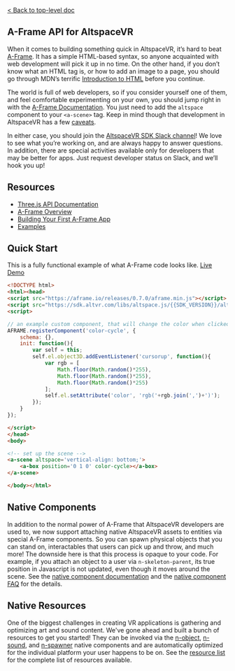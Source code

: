 [< Back to top-level doc](../index.html)

## A-Frame API for AltspaceVR

When it comes to building something quick in AltspaceVR, it’s hard to beat [A-Frame](https://aframe.io/). It has a simple HTML-based syntax, so anyone acquainted with web development will pick it up in no time. On the other hand, if you don’t know what an HTML tag is, or how to add an image to a page, you should go through MDN’s terrific [Introduction to HTML](https://developer.mozilla.org/en-US/docs/Web/Guide/HTML/Introduction) before you continue.

The world is full of web developers, so if you consider yourself one of them, and feel comfortable experimenting on your own, you should jump right in with the [A-Frame Documentation](https://aframe.io/docs/0.7.0/introduction/). You just need to add the `altspace` component to your `<a-scene>` tag. Keep in mind though that development in AltspaceVR has a few [caveats](../).

In either case, you should join the [AltspaceVR SDK Slack channel](https://developer.altvr.com/slack)! We love to see what you’re working on, and are always happy to answer questions. In addition, there are special activities available only for developers that may be better for apps. Just request developer status on Slack, and we’ll hook you up!

## Resources

* [Three.js API Documentation](../js/)
* [A-Frame Overview](https://aframe.io/docs/0.7.0/introduction/)
* [Building Your First A-Frame App](https://developer.altvr.com/building-altspacevr-apps-with-a-frame/)
* [Examples](../../examples/)

## Quick Start

This is a fully functional example of what A-Frame code looks like.
[Live Demo](https://altspacevr.github.io/AltspaceSDK/examples/custom-component/)

```html
<!DOCTYPE html>
<html><head>
<script src="https://aframe.io/releases/0.7.0/aframe.min.js"></script>
<script src="https://sdk.altvr.com/libs/altspace.js/{{SDK_VERSION}}/altspace.min.js"></script>
<script>

// an example custom component, that will change the color when clicked
AFRAME.registerComponent('color-cycle', {
    schema: {},
    init: function(){
        var self = this;
        self.el.object3D.addEventListener('cursorup', function(){
            var rgb = [
                Math.floor(Math.random()*255),
                Math.floor(Math.random()*255),
                Math.floor(Math.random()*255)
            ];
            self.el.setAttribute('color', 'rgb('+rgb.join(',')+')');
        });
    }
});

</script>
</head>
<body>

<!-- set up the scene -->
<a-scene altspace='vertical-align: bottom;'>
    <a-box position='0 1 0' color-cycle></a-box>
</a-scene>

</body></html>
```

## Native Components

In addition to the normal power of A-Frame that AltspaceVR developers are used to, we now support attaching native AltspaceVR assets to entities via special A-Frame components. So you can spawn physical objects that you can stand on, interactables that users can pick up and throw, and much more! The downside here is that this process is opaque to your code. For example, if you attach an object to a user via `n-skeleton-parent`, its true position in Javascript is not updated, even though it moves around the scene. See the [native component documentation](module-altspace_components.html) and the [native component FAQ](https://github.com/AltspaceVR/aframe-altspace-component/blob/master/native.md) for the details.


## Native Resources

One of the biggest challenges in creating VR applications is gathering and optimizing art and sound content. We've gone ahead and built a bunch of resources to get you started! They can be invoked via the [n-object](module-altspace_components.n-object.html), [n-sound](module-altspace_components.n-sound.html), and [n-spawner](module-altspace_components.n-spawner.html) native components and are automatically optimized for the individual platform your user happens to be on. See the [resource list](module-altspace_resources.html) for the complete list of resources available.

